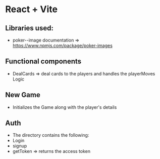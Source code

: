 # React + Vite


## Libraries used:
 -  poker--image documentation => https://www.npmjs.com/package/poker-images

 ## Functional components
 - DealCards => deal cards to the players and handles the playerMoves Logic

 ## New Game 
  - Initializes the Game along with the player's details

## Auth 
 - The directory contains  the following:
 - Login
 -  signup
  - getToken => returns the access token 
